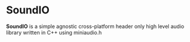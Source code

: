 # SoundIO

**SoundIO** is a simple agnostic cross-platform header only high level audio library written in C++ using miniaudio.h